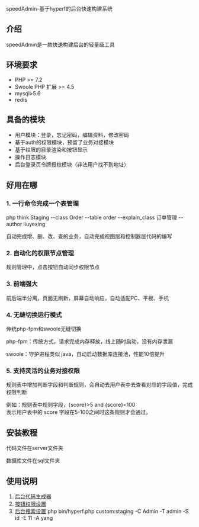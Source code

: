 
speedAdmin-基于hyperf的后台快速构建系统

## 介绍
speedAdmin是一款快速构建后台的轻量级工具

## 环境要求
- PHP >= 7.2
- Swoole PHP 扩展 >= 4.5
- mysql>5.6
- redis

## 具备的模块
- 用户模块：登录，忘记密码，编辑资料，修改密码
- 基于auth的权限模块，预留了业务对接模块
- 基于权限的目录渲染和按钮显示
- 操作日志模块
- 后台登录页令牌授权模块（非法用户找不到地址）


## 好用在哪
### 1. 一行命令完成一个表管理

php think Staging 
--class Order 
--table order 
--explain_class 订单管理 
--author liuyexing

自动完成增、删、改、查的业务，自动完成视图层和控制器层代码的编写


### 2. 自动化的权限节点管理

规则管理中，点击按钮自动同步权限节点

### 3. 前端强大

前后端半分离，页面无刷新，屏幕自动响应，自动适配PC、平板、手机

### 4. 无缝切换运行模式
传统php-fpm和swoole无缝切换

php-fpm：传统方式，请求完成内存释放，线上随时启动，没有内存泄漏

swoole：守护进程类似 java，自动启动数据库连接池，性能10倍提升

### 5. 支持灵活的业务对接权限

规则表中增加判断字段和判断规则，会自动去用户表中去查看对应的字段值，完成权限判断

例如：规则表中规则字段，{score}>5  and {score}<100  
表示用户表中的 score 字段在5-100之间时这条规则才会通过。



## 安装教程

代码文件在server文件夹

数据库文件在sql文件夹

## 使用说明

1.  [后台代码生成器](./books/AUTOCODE.md)
2.  [按钮权限设置](./books/BTNAUTHSHOW.md)
3.  [后台搜索设置](./books/SEARCH.md)
php bin/hyperf.php custom:staging -C Admin -T admin -S id -E 11 -A yang
